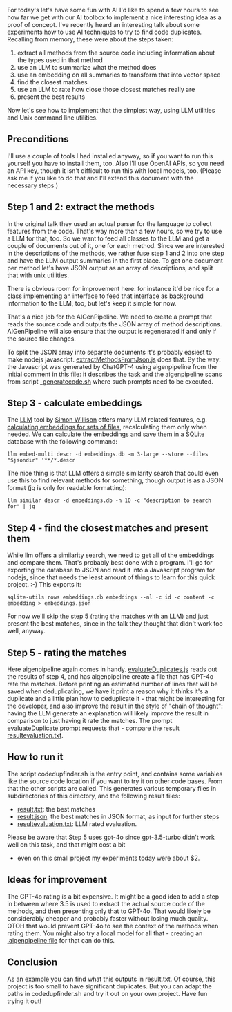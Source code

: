 For today's let's have some fun with AI I'd like to spend a few hours to see how far we get with our AI toolbox
to implement a nice interesting idea as a proof of concept. I've recently heard an interesting talk about some
experiments how to use AI techniques to try to find code duplicates. Recalling from memory, these were about the
steps taken:

1. extract all methods from the source code including information about the types used in that method
2. use an LLM to summarize what the method does
3. use an embedding on all summaries to transform that into vector space
4. find the closest matches
5. use an LLM to rate how close those closest matches really are
6. present the best results

Now let's see how to implement that the simplest way, using LLM utilities and Unix command line utilities.

## Preconditions

I'll use a couple of tools I had installed anyway, so if you want to run this yourself you have to install them, too.
Also I'll use OpenAI APIs, so you need an API key, though it isn't difficult to run this with local models, too. 
(Please ask me if you like to do that and I'll extend this document with the necessary steps.)

## Step 1 and 2: extract the methods

In the original talk they used an actual parser for the language to collect features from the code. That's way more 
than a few hours, so we try to use a LLM for that, too. So we want to feed all classes to the LLM and get a couple 
of documents out of it, one for each method. Since we are interested in the descriptions of the methods, we rather 
fuse step 1 and 2 into one step and have the LLM output summaries in the first place. To get one document per method 
let's have JSON output as an array of descriptions, and split that with unix utilities.

There is obvious room for improvement here: for instance it'd be nice for a class implementing an interface to feed 
that interface as background information to the LLM, too, but let's keep it simple for now.

That's a nice job for the AIGenPipeline. We need to create a prompt that reads the source code and outputs the JSON
array of method descriptions. AIGenPipeline will also ensure that the output is regenerated if and only if the 
source file changes.

To split the JSON array into separate documents it's probably easiest to make nodejs javascript.
[extractMethodsFromJson.js](extractMethodsFromJson.js) does that. By the way: the Javascript was generated by
ChatGPT-4 using aigenpipeline from the initial comment in this file: it describes the task and the aigenpipeline
scans from script [_generatecode.sh](_generatecode.sh) where such prompts need to be executed.

## Step 3 - calculate embeddings

The [LLM](https://github.com/simonw/llm) tool by [Simon Willison](https://simonwillison.net/) offers many LLM 
related features, e.g. 
[calculating embeddings for sets of files](https://til.stoerr.net/LLM/llm-embeddings-swillison.html),
recalculating them only when needed. We can calculate the embeddings and save them in a SQLite database with the 
following command:

    llm embed-multi descr -d embeddings.db -m 3-large --store --files "$jsondir" '**/*.descr

The nice thing is that LLM offers a simple similarity search that could even use this to find relevant methods for 
something, though output is as a JSON format (jq is only for readable formatting):

    llm similar descr -d embeddings.db -n 10 -c "description to search for" | jq

## Step 4 - find the closest matches and present them

While llm offers a similarity search, we need to get all of the embeddings and compare them. That's probably best 
done with a program. I'll go for exporting the database to JSON and read it into a Javascript program for nodejs, 
since that needs the least amount of things to learn for this quick project. :-) This exports it:

    sqlite-utils rows embeddings.db embeddings --nl -c id -c content -c embedding > embeddings.json

For now we'll skip the step 5 (rating the matches with an LLM) and just present the best matches, since in the talk
they thought that didn't work too well, anyway.

## Step 5 - rating the matches

Here aigenpipeline again comes in handy. [evaluateDuplicates.js](evaluateDuplicates.js) reads out the results of 
step 4, and has aigenpipeline create a file that has GPT-4o rate the matches. Before printing an estimated number of 
lines that will be saved when deduplicating, we have it print a reason why it thinks it's a duplicate and a little 
plan how to deduplicate it - that might be interesting for the developer, and also improve the result in the style of
"chain of thought": having the LLM generate an explanation will likely improve the result in comparison to 
just having it rate the matches. The prompt 
[evaluateDuplicate.prompt](evaluateDuplicate.prompt)
requests that - compare the result [resultevaluation.txt](resultevaluation.txt).

## How to run it

The script codedupfinder.sh is the entry point, and contains some variables like the source code location if you 
want to try it on other code bases. From that the other scripts are called. This generates various temporary files
in subdirectories of this directory, and the following result files:

- [result.txt](result.txt): the best matches
- [result.json](result.json): the best matches in JSON format, as input for further steps
- [resultevaluation.txt](resultevaluation.txt): LLM rated evaluation.

Please be aware that Step 5 uses gpt-4o since gpt-3.5-turbo didn't work well on this task, and that might cost a bit 
- even on this small project my experiments today were about $2.

## Ideas for improvement

The GPT-4o rating is a bit expensive. It might be a good idea to add a step in between where 3.5 is used to extract 
the actual source code of the methods, and then presenting only that to GPT-4o. That would likely be considerably
cheaper and probably faster without losing much quality. OTOH that would prevent GPT-4o to see the context of the
methods when rating them. You might also try a local model for all that - creating an 
[.aigenpipeline file](https://aigenpipeline.stoerr.net/otherModels.html) for that can do this.

## Conclusion

As an example you can find what this outputs in result.txt. Of course, this project is too small to have significant
duplicates. But you can adapt the paths in codedupfinder.sh and try it out on your own project. Have fun trying it out!
